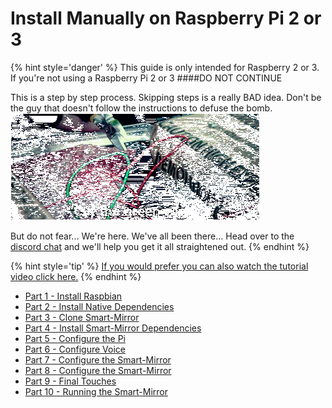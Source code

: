 # Install Manually on Raspberry Pi 2 or 3

{% hint style='danger' %}
This guide is only intended for Raspberry 2 or 3. If you're not using a Raspberry Pi 2 or 3
####DO NOT CONTINUE

This is a step by step process. Skipping steps is a really BAD idea. Don't be the guy that doesn't follow the instructions to defuse the bomb.
![](/images/smart-mirror-defuseBomb.gif)

But do not fear... We're here. We've all been there... Head over to the [discord chat](https://discord.gg/EMb4ynW) and we'll help you get it all straightened out.
{% endhint %}

{% hint style='tip' %}
[If you would prefer you can also watch the tutorial video click here.](#)
{% endhint %}

* [Part 1 - Install Raspbian](/docs/tutorials/Manual-Pi/Part-1.md)
* [Part 2 - Install Native Dependencies](/docs/tutorials/Manual-Pi/Part-2.md)
* [Part 3 - Clone Smart-Mirror](/docs/tutorials/Manual-Pi/Part-3.md)
* [Part 4 - Install Smart-Mirror Dependencies](/docs/tutorials/Manual-Pi/Part-4.md)
* [Part 5 - Configure the Pi](/docs/tutorials/Manual-Pi/Part-5.md)
* [Part 6 - Configure Voice](/docs/tutorials/Manual-Pi/Part-6.md)
* [Part 7 - Configure the Smart-Mirror](/docs/tutorials/Manual-Pi/Part-7.md)
* [Part 8 - Configure the Smart-Mirror](/docs/tutorials/Manual-Pi/Part-8.md)
* [Part 9 - Final Touches](/docs/tutorials/Manual-Pi/Part-9.md)
* [Part 10 - Running the Smart-Mirror](/docs/tutorials/Manual-Pi/Part-10.md)


